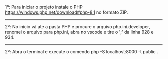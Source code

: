 1º: Para iniciar o projeto instale o PHP https://windows.php.net/download#php-8.1 no formato ZIP.

<hr>

2º: No inicio vá ate a pasta PHP e procure o arquivo php.ini.developer, renomei o arquivo para php.ini, abra no vscode e tire o ';' da linha 928 e 934.

<hr>

2º: Abra o terminal e execute o comendo php -S localhost:8000 -t public .



